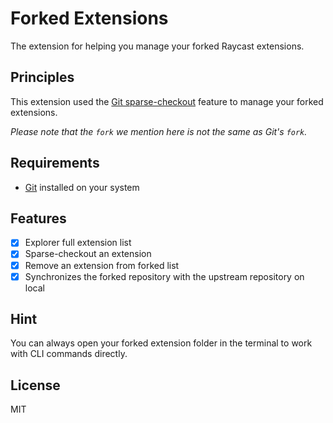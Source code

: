 # Forked Extensions

The extension for helping you manage your forked Raycast extensions.

## Principles

This extension used the [Git sparse-checkout](https://git-scm.com/docs/git-sparse-checkout) feature to manage your forked extensions.

_Please note that the `fork` we mention here is not the same as Git's `fork`._

## Requirements

- [Git](https://git-scm.com) installed on your system

## Features

- [x] Explorer full extension list
- [x] Sparse-checkout an extension
- [x] Remove an extension from forked list
- [x] Synchronizes the forked repository with the upstream repository on local

## Hint

You can always open your forked extension folder in the terminal to work with CLI commands directly.

## License

MIT
